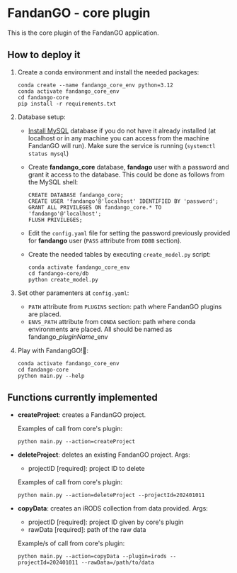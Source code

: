 # FandanGO - core plugin

This is the core plugin of the FandanGO application.

## How to deploy it

1. Create a conda environment and install the needed packages:
   ```
   conda create --name fandango_core_env python=3.12
   conda activate fandango_core_env
   cd fandango-core
   pip install -r requirements.txt
   ```

3. Database setup:

   - [Install MySQL](https://dev.mysql.com/doc/mysql-installation-excerpt/5.7/en/linux-installation.html) database if you do not have it already installed (at localhost or in any machine you can access from the machine FandanGO will run). Make sure the service is running (``systemctl status mysql``)
   
   - Create **fandango_core** database, **fandago** user with a password and grant it access to the database. This could be done as follows from the MySQL shell:
     ```
     CREATE DATABASE fandango_core;
     CREATE USER 'fandango'@'localhost' IDENTIFIED BY 'password';
     GRANT ALL PRIVILEGES ON fandango_core.* TO 'fandango'@'localhost';
     FLUSH PRIVILEGES;
     ```
   
   - Edit the ``config.yaml`` file for setting the password previously provided for **fandango** user (``PASS`` attribute from ``DDBB`` section).
   
   - Create the needed tables by executing ``create_model.py`` script: 
     ```
     conda activate fandango_core_env
     cd fandango-core/db
     python create_model.py
     ```

4. Set other paramenters at ``config.yaml``:

    - ``PATH`` attribute from ``PLUGINS`` section: path where FandanGO plugins are placed.
    - ``ENVS_PATH`` attribute from ``CONDA`` section: path where conda environments are placed. All should be named as fandango_*pluginName*_env


5. Play with FandangGO!💃:
   
   ```
   conda activate fandango_core_env
   cd fandango-core
   python main.py --help
   ```


## Functions currently implemented 

- **createProject**: creates a FandanGO project.

    Examples of call from core's plugin:
    ```
    python main.py --action=createProject
    ```

- **deleteProject**: deletes an existing FandanGO project. Args:
   - projectID [required]: project ID to delete

    Examples of call from core's plugin:
    ```
    python main.py --action=deleteProject --projectId=202401011
    ```

- **copyData**: creates an iRODS collection from data provided. Args: 
   - projectID [required]: project ID given by core's plugin
   - rawData [required]: path of the raw data 

    Example/s of call from core's plugin:
    ```
    python main.py --action=copyData --plugin=irods --projectId=202401011 --rawData=/path/to/data
    ```
